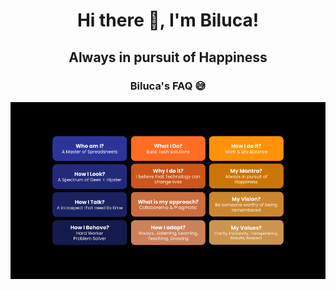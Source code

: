 <h1 align="center">Hi there 👋, I'm Biluca!</h1>
<h2 align="center">Always in pursuit of Happiness</h2>

<h3 align="center">Biluca's FAQ 😅</h3>

![Biluca Vision](/res/biluca-vision.png)
